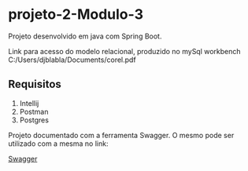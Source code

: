 # projeto-2-Modulo-3

Projeto desenvolvido em java com Spring Boot.

Link para acesso do modelo relacional, produzido no mySql workbench
C:/Users/djblabla/Documents/corel.pdf

## Requisitos
<ol>
  <li>Intellij</li>
  <li>Postman</li>
  <li>Postgres</li>
</ol>
Projeto documentado com a ferramenta Swagger.
O mesmo pode ser utilizado com a mesma no link:

<a href="http://localhost:4000/swagger-ui.html#/">Swagger</a>


